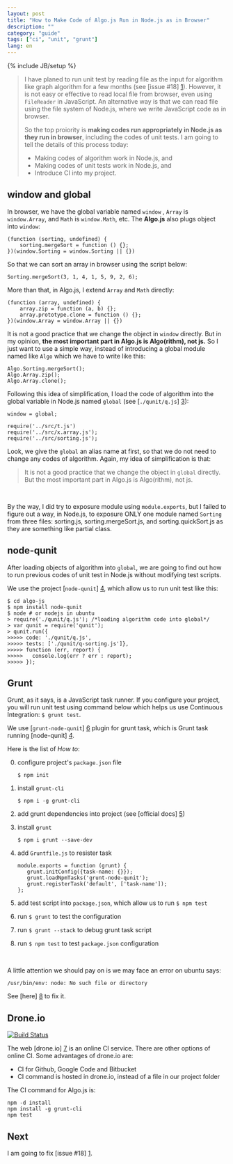 ```yaml
---
layout: post
title: "How to Make Code of Algo.js Run in Node.js as in Browser"
description: ""
category: "guide"
tags: ["ci", "unit", "grunt"]
lang: en
---
```

{% include JB/setup %}

> I have planed to run unit test by reading file as the input for algorithm like graph algorithm for a few months (see [issue #18] [1]). However, it is not easy or effective to read local file from browser, even using `FileReader` in JavaScript. An alternative way is that we can read file  using the file system of Node.js, where we write JavaScript code as in browser.
>
> So the top proiority is __making codes run appropriately in Node.js as they run in browser__, including the codes of unit tests. I am going to tell the details of this process today:
>
> * Making codes of algorithm work in Node.js, and
> * Making codes of unit tests work in Node.js, and
> * Introduce CI into my project.

<!--more-->

<a name="pi">
</a>

## window and global
In browser, we have the global variable named `window` , `Array` is `window.Array`, and `Math` is `window.Math`, etc. The __Algo.js__ also plugs object into `window`:

    (function (sorting, undefined) {
        sorting.mergeSort = function () {};
    })(window.Sorting = window.Sorting || {})

So that we can sort an array in browser using the script below:

    Sorting.mergeSort(3, 1, 4, 1, 5, 9, 2, 6);

More than that, in Algo.js, I extend `Array` and `Math` directly:

    (function (array, undefined) {
        array.zip = function (a, b) {};
        array.prototype.clone = function () {};
    })(window.Array = window.Array || {})

It is not a good practice that we change the object in `window` directly. But in my opinion, __the most important part in Algo.js is Algo(rithm), not js.__ So I just want to use a simple way, instead of introducing a global module named like `Algo` which we have to write like this:

    Algo.Sorting.mergeSort();
    Algo.Array.zip();
    Algo.Array.clone();

Following this idea of simplification, I load the code of algorithm into the global variable in Node.js named `global` (see [`./qunit/q.js`] [3]):

    window = global;

    require('../src/t.js')
    require('../src/x.array.js');
    require('../src/sorting.js');

Look, we give the `global` an alias name at first, so that we do not need to change any codes of algorithm. Again, my idea of simplification is that:

> It is not a good practice that we change the object in `global` directly. But the most important part in Algo.js is Algo(rithm), not js.

<br />

By the way, I did try to exposure module using `module.exports`, but I failed to figure out a way, in Node.js, to exposure ONLY one module named `Sorting` from three files: sorting.js, sorting.mergeSort.js, and sorting.quickSort.js as they are something like partial class.

## node-qunit
After loading objects of algorithm into `global`, we are going to find out how to run previous codes of unit test in Node.js without modifying test scripts.

We use the project [`node-qunit`] [4], which allow us to run unit test like this:

    $ cd algo-js
    $ npm install node-qunit
    $ node # or nodejs in ubuntu
    > require('./qunit/q.js'); /*loading algorithm code into global*/
    > var qunit = require('qunit');
    > qunit.run({
    >>>>> code: './qunit/q.js',
    >>>>> tests: ['./qunit/q-sorting.js']},
    >>>>> function (err, report) {
    >>>>> 	console.log(err ? err : report);
    >>>>> });

## Grunt
Grunt, as it says, is a JavaScript task runner. If you configure your project, you will run unit test using command below which helps us use Continuous Integration:
`$ grunt test`.

We use [`grunt-node-qunit`] [6] plugin for grunt task, which is Grunt task running [node-qunit] [4].

Here is the list of _How to_:

0. configure project's `package.json` file

       $ npm init
0. install `grunt-cli`

       $ npm i -g grunt-cli
0. add grunt dependencies into project (see [official docs] [5])
0. install `grunt`

       $ npm i grunt --save-dev
0. add `Gruntfile.js` to resister task

       module.exports = function (grunt) {
          grunt.initConfig({task-name: {}});
          grunt.loadNpmTasks('grunt-node-qunit');
          grunt.registerTask('default', ['task-name']);
       };

0. add test script into `package.json`, which allow us to run `$ npm test`
0. run `$ grunt` to test the configuration
0. run `$ grunt --stack` to debug grunt task script
0. run `$ npm test` to test `package.json` configuration

<br />

A little attention we should pay on is we may face an error on ubuntu says:

	/usr/bin/env: node: No such file or directory

See [here] [8] to fix it.

## Drone.io
[![Build Status](https://drone.io/github.com/scozv/algo-js/status.png)](https://drone.io/github.com/scozv/algo-js/latest)

The web [drone.io] [7] is an online CI service. There are other options of online CI.
Some advantages of drone.io are:

* CI for Github, Google Code and Bitbucket
* CI command is hosted in drone.io, instead of a file in our project folder

The CI command for Algo.js is:

    npm -d install
    npm install -g grunt-cli
    npm test

## Next
I am going to fix [issue #18] [1].

<br />

[1]: https://github.com/scozv/algo-js/issues/18 "issue #18"
[2]: https://github.com/scozv/algo-js "Algo.js"
[3]: https://github.com/scozv/algo-js/blob/master/qunit/q.js "a file named q.js"
[4]: https://github.com/kof/node-qunit "node-qunit, Port of QUnit unit testing framework to nodejs"
[5]: http://gruntjs.com/getting-started#package.json "grunt configuration on package.json"
[6]: https://npmjs.org/package/grunt-node-qunit "Grunt task running node-qnuit"
[7]: https://drone.io/ "drone.io"
[8]: https://github.com/joyent/node/issues/3911 "issue #3911"
